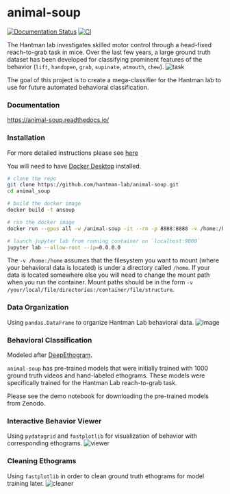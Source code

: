 # animal-soup
[![Documentation Status](https://readthedocs.org/projects/animal-soup/badge/?version=latest)](https://animal-soup.readthedocs.io/en/latest/?badge=latest) [![CI](https://github.com/hantman-lab/animal-soup/actions/workflows/ci.yml/badge.svg)](https://github.com/hantman-lab/animal-soup/actions/workflows/ci.yml)

The Hantman lab investigates skilled motor control through a head-fixed reach-to-grab task in mice. Over the last few years, a large ground truth dataset has been developed for classifying prominent features of the behavior (`lift`, `handopen`, `grab`, `supinate`, `atmouth`, `chew`). 
![task](https://github.com/hantman-lab/animal-soup/assets/69729525/1aa59e8f-49ea-4d0e-8363-43c483734a95)

The goal of this project is to create a mega-classifier for the Hantman lab to use for future automated behavioral classification.

### Documentation

https://animal-soup.readthedocs.io/

### Installation

For more detailed instructions please see [here](https://animal-soup.readthedocs.io/en/latest/installation.html)

You will need to have [Docker Desktop](https://docs.docker.com/desktop/) installed.

```bash
# clone the repo
git clone https://github.com/hantman-lab/animal-soup.git
cd animal_soup

# build the docker image
docker build -t ansoup 

# run the docker image
docker run --gpus all -w /animal-soup -it --rm -p 8888:8888 -v /home:/home ansoup

# launch jupyter lab from running container on `localhost:9000`
jupyter lab --allow-root --ip=0.0.0.0
```

The `-v /home:/home` assumes that the filesystem you want to mount (where your behavioral data is located) is under 
a directory called `/home`. If your data is located somewhere else you will need to change the mount path when you run the container. 
Mount paths should be in the form `-v /your/local/file/directories:/container/file/structure`.

### Data Organization 
Using `pandas.DataFrame` to organize Hantman Lab behavioral data.
![image](https://github.com/hantman-lab/animal-soup/assets/69729525/a3d979f2-9abb-4852-808e-0341b66767cc)

### Behavioral Classification 
Modeled after [DeepEthogram](https://github.com/jbohnslav/deepethogram). 

`animal-soup` has pre-trained models that were initially trained with 1000 ground truth videos and hand-labeled ethograms.
These models were specifically trained for the Hantman Lab reach-to-grab task. 

Please see the demo notebook for downloading the pre-trained models from Zenodo. 

### Interactive Behavior Viewer
Using `pydatagrid` and `fastplotlib` for visualization of behavior with corresponding ethograms.
![viewer](https://github.com/hantman-lab/animal-soup/assets/69729525/55736ffe-303d-4415-b3f1-446c236cc2ba)

### Cleaning Ethograms
Using `fastplotlib` in order to clean ground truth ethograms for model training later.
![cleaner](https://github.com/hantman-lab/animal-soup/assets/69729525/67be413f-a63a-4ee4-8cb7-dd36b3dcaaa9)
  
